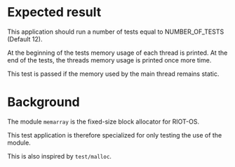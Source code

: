 Expected result
===============

This application should run a number of tests equal to NUMBER_OF_TESTS (Default 12).

At the beginning of the tests memory usage of each thread is printed.
At the end of the tests, the threads memory usage is printed once more time.

This test is passed if the memory used by the main thread remains static.

Background
==========

The module `memarray` is the fixed-size block allocator for RIOT-OS.

This test application is therefore specialized for only testing the use of the module.

This is also inspired by `test/malloc`.
